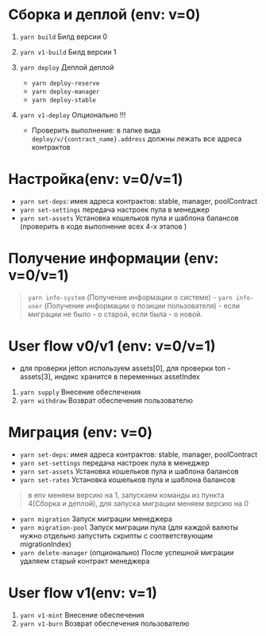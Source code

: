 
# Сборка и деплой (env: v=0)
1. `yarn build` Билд версии 0
2. `yarn v1-build` Билд версии 1
3. `yarn deploy` Деплой деплой
    - `yarn deploy-reserve`
    - `yarn deploy-manager`
    - `yarn deploy-stable`
4. `yarn v1-deploy` Опционально !!!

    * Проверить выполнение: в папке вида `deploy/v/{contract_name}.address` должны лежать все адреса контрактов

# Настройка(env: v=0/v=1)

- `yarn set-deps`: имея адреса контрактов: stable, manager, poolContract
- `yarn set-settings` передача настроек пула в менеджер
- `yarn set-assets` Установка кошельков пула и шаблона балансов (проверить в коде выполнение всех 4-х этапов )

# Получение информации (env: v=0/v=1)
> `yarn info-system` (Получение информации о системе) -
> `yarn info-user` (Получение информации о позиции пользователя) - если миграции не было - о старой, если была - о новой. 

# User flow v0/v1 (env: v=0/v=1)
  - для проверки jetton используем assets[0], для проверки ton - assets[3], индекс хранится в переменных assetIndex 
1. `yarn supply` Внесение обеспечения
2. `yarn withdraw` Возврат обеспечения пользователю

# Миграция (env: v=0)


- `yarn set-deps`: имея адреса контрактов: stable, manager, poolContract
- `yarn set-settings` передача настроек пула в менеджер
- `yarn set-assets` Установка кошельков пула и шаблона балансов
- `yarn set-rates` Установка кошельков пула и шаблона балансов

> в env меняем версию на 1, запускаем команды из пункта 4(Сборка и деплой), для запуска миграции меняем версию на 0
 - `yarn migration` Запуск миграции менеджера
 - `yarn migration-pool` Запуск миграции пула (для каждой валюты нужно отдельно запустить скрипты с соответствующим      migrationIndex)
 - `yarn delete-manager` (опционально) После успешной миграции удаляем старый контракт менеджера

# User flow v1(env: v=1)
1. `yarn v1-mint` Внесение обеспечения
2. `yarn v1-burn` Возврат обеспечения пользователю

